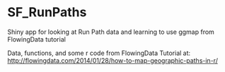 SF_RunPaths
===========

Shiny app for looking at Run Path data and learning to use ggmap from FlowingData tutorial

Data, functions, and some r code from FlowingData Tutorial at:
http://flowingdata.com/2014/01/28/how-to-map-geographic-paths-in-r/
